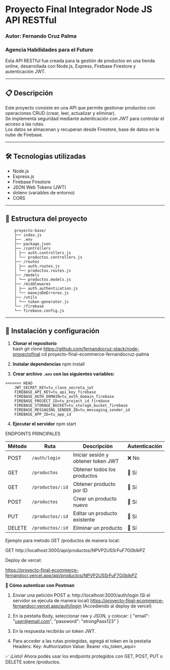 # Proyecto Final Integrador Node JS API RESTful  
### Autor: Fernando Cruz Palma  
### Agencia Habilidades para el Futuro

Esta API RESTful fue creada para la gestión de productos en una tienda online, desarrollada con Node.js, Express, Firebase Firestore y autenticación JWT.

---

## 📋 Descripción

Este proyecto consiste en una API que permite gestionar productos con operaciones CRUD (crear, leer, actualizar y eliminar).  
Se implementa seguridad mediante autenticación con JWT para controlar el acceso a las rutas.  
Los datos se almacenan y recuperan desde Firestore, base de datos en la nube de Firebase.  

---

## 🛠 Tecnologías utilizadas

- Node.js  
- Express.js  
- Firebase Firestore  
- JSON Web Tokens (JWT)  
- dotenv (variables de entorno)  
- CORS  

---

## 📁 Estructura del proyecto
```
    proyecto-base/
    ├── index.js
    ├── .env
    ├── package.json
    ├── /controllers
    │ ├── auth.controllers.js
    │ └── productos.controllers.js
    ├── /routes
    │ ├── auth.routes.js
    │ └── productos.routes.js
    ├── /models
    │ └── productos.models.js
    ├── /middlewares
    │ ├── auth.authentication.js
    │ └── manejoDeErrores.js
    ├── /utils
    │ └── token-generator.js
    └── /firebase
    └── firebase.config.js
```

---

## 🚀 Instalación y configuración

1. **Clonar el repositorio**  
   bash
   git clone https://github.com/fernandocruz-stack/node-proyectofinal
   cd proyecto-final-ecommerce-fernandocruz-palma

2. **Instalar dependencias**
    npm install

3. **Crear archivo `.env` con las siguientes variables:**
```
<<<<<<< HEAD
    JWT_SECRET_KEY=tu_clave_secreta_jwt
    FIREBASE_API_KEY=tu_api_key_firebase
    FIREBASE_AUTH_DOMAIN=tu_auth_domain_firebase
    FIREBASE_PROJECT_ID=tu_project_id_firebase
    FIREBASE_STORAGE_BUCKET=tu_storage_bucket_firebase
    FIREBASE_MESSAGING_SENDER_ID=tu_messaging_sender_id
    FIREBASE_APP_ID=tu_app_id
```
4. **Ejecutar el servidor** 
npm start


ENDPOINTS PRINCIPALES

| Método | Ruta             | Descripción                        | Autenticación |
| ------ | ---------------- | ---------------------------------- | ------------- |
| POST   | `/auth/login`    | Iniciar sesión y obtener token JWT | ❌ No         |
| GET    | `/productos`     | Obtener todos los productos        | 🔐 Sí         |
| GET    | `/productos/:id` | Obtener producto por ID            | 🔐 Sí         |
| POST   | `/productos`     | Crear un producto nuevo            | 🔐 Sí         |
| PUT    | `/productos/:id` | Editar un producto existente      | 🔐 Sí         |
| DELETE | `/productos/:id` | Eliminar un producto               | 🔐 Sí         |

Ejemplo para metodo GET /productos de manera local:

GET http://localhost:3000/api/productos/NPVP2U5SrFuF7G0bIkPZ

Deploy de vercel:

https://proyecto-final-ecommerce-fernandocr.vercel.app/api/productos/NPVP2U5SrFuF7G0bIkPZ

**🧪 Cómo autenticar con Postman**

1.  Enviar una petición POST a:
http://localhost:3000/auth/login (Si el servidor se ejecuta de manera local)
https://proyecto-final-ecommerce-fernandocr.vercel.app/auth/login (Accediendo al deploy de vercel)

2.  En la pestaña Body, seleccionar raw y JSON, y colocar:
{
  "email": "user@email.com",
  "password": "strongPass123"
}

3. En la respuesta recibirás un token JWT.

4. Para acceder a las rutas protegidas, agregá el token en la pestaña Headers:
    Key: Authorization
    Value: Bearer <tu_token_aquí>

✅ ¡Listo! Ahora podés usar los endpoints protegidos con GET, POST, PUT o DELETE sobre /productos.
